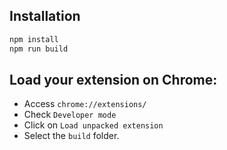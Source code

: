 ## Installation

```bash
npm install
npm run build
```
## Load your extension on Chrome:
  - Access `chrome://extensions/`
  - Check `Developer mode`
  - Click on `Load unpacked extension`
  - Select the `build` folder.
